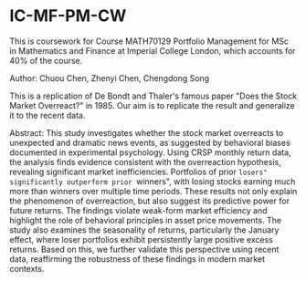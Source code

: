 # IC-MF-PM-CW
This is coursework for Course MATH70129 Portfolio Management for MSc in Mathematics and Finance at Imperial College London, which accounts for 40% of the course.

Author: Chuou Chen, Zhenyi Chen, Chengdong Song

This is a replication of De Bondt and Thaler's famous paper "Does the Stock Market Overreact?" in 1985. Our aim is to replicate the result and generalize it to the recent data.

Abstract:
This study investigates whether the stock market overreacts to unexpected and dramatic news events, as suggested by behavioral biases documented in experimental psychology. Using CRSP monthly return data, the analysis finds evidence consistent with the overreaction hypothesis, revealing significant market inefficiencies. Portfolios of prior ``losers" significantly outperform prior ``winners", with losing stocks earning much more than winners over multiple time periods. These results not only explain the phenomenon of overreaction, but also suggest its predictive power for future returns. The findings violate weak-form market efficiency and highlight the role of behavioral principles in asset price movements. The study also examines the seasonality of returns, particularly the January effect, where loser portfolios exhibit persistently large positive excess returns. Based on this, we further validate this perspective using recent data, reaffirming the robustness of these findings in modern market contexts.